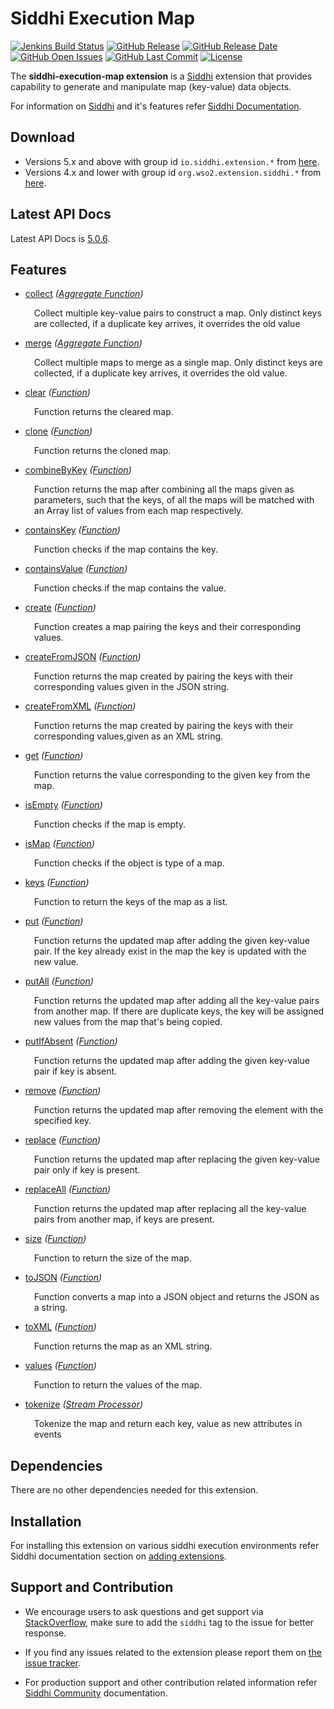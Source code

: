 Siddhi Execution Map
======================================

  [![Jenkins Build Status](https://wso2.org/jenkins/job/siddhi/job/siddhi-execution-map/badge/icon)](https://wso2.org/jenkins/job/siddhi/job/siddhi-execution-map/)
  [![GitHub Release](https://img.shields.io/github/release/siddhi-io/siddhi-execution-map.svg)](https://github.com/siddhi-io/siddhi-execution-map/releases)
  [![GitHub Release Date](https://img.shields.io/github/release-date/siddhi-io/siddhi-execution-map.svg)](https://github.com/siddhi-io/siddhi-execution-map/releases)
  [![GitHub Open Issues](https://img.shields.io/github/issues-raw/siddhi-io/siddhi-execution-map.svg)](https://github.com/siddhi-io/siddhi-execution-map/issues)
  [![GitHub Last Commit](https://img.shields.io/github/last-commit/siddhi-io/siddhi-execution-map.svg)](https://github.com/siddhi-io/siddhi-execution-map/commits/master)
  [![License](https://img.shields.io/badge/License-Apache%202.0-blue.svg)](https://opensource.org/licenses/Apache-2.0)

The **siddhi-execution-map extension** is a <a target="_blank" href="https://siddhi.io/">Siddhi</a> extension that provides capability to generate and manipulate map (key-value) data objects.

For information on <a target="_blank" href="https://siddhi.io/">Siddhi</a> and it's features refer <a target="_blank" href="https://siddhi.io/redirect/docs.html">Siddhi Documentation</a>. 

## Download

* Versions 5.x and above with group id `io.siddhi.extension.*` from <a target="_blank" href="https://mvnrepository.com/artifact/io.siddhi.extension.execution.map/siddhi-execution-map/">here</a>.
* Versions 4.x and lower with group id `org.wso2.extension.siddhi.*` from <a target="_blank" href="https://mvnrepository.com/artifact/org.wso2.extension.siddhi.execution.map/siddhi-execution-map">here</a>.

## Latest API Docs 

Latest API Docs is <a target="_blank" href="https://siddhi-io.github.io/siddhi-execution-map/api/5.0.6">5.0.6</a>.

## Features

* <a target="_blank" href="https://siddhi-io.github.io/siddhi-execution-map/api/5.0.6/#collect-aggregate-function">collect</a> *(<a target="_blank" href="http://siddhi.io/en/v5.1/docs/query-guide/#aggregate-function">Aggregate Function</a>)*<br> <div style="padding-left: 1em;"><p><p style="word-wrap: break-word;margin: 0;">Collect multiple key-value pairs to construct a map. Only distinct keys are collected, if a duplicate key arrives, it overrides the old value</p></p></div>
* <a target="_blank" href="https://siddhi-io.github.io/siddhi-execution-map/api/5.0.6/#merge-aggregate-function">merge</a> *(<a target="_blank" href="http://siddhi.io/en/v5.1/docs/query-guide/#aggregate-function">Aggregate Function</a>)*<br> <div style="padding-left: 1em;"><p><p style="word-wrap: break-word;margin: 0;">Collect multiple maps to merge as a single map. Only distinct keys are collected, if a duplicate key arrives, it overrides the old value.</p></p></div>
* <a target="_blank" href="https://siddhi-io.github.io/siddhi-execution-map/api/5.0.6/#clear-function">clear</a> *(<a target="_blank" href="http://siddhi.io/en/v5.1/docs/query-guide/#function">Function</a>)*<br> <div style="padding-left: 1em;"><p><p style="word-wrap: break-word;margin: 0;">Function returns the cleared map. </p></p></div>
* <a target="_blank" href="https://siddhi-io.github.io/siddhi-execution-map/api/5.0.6/#clone-function">clone</a> *(<a target="_blank" href="http://siddhi.io/en/v5.1/docs/query-guide/#function">Function</a>)*<br> <div style="padding-left: 1em;"><p><p style="word-wrap: break-word;margin: 0;">Function returns the cloned map.</p></p></div>
* <a target="_blank" href="https://siddhi-io.github.io/siddhi-execution-map/api/5.0.6/#combinebykey-function">combineByKey</a> *(<a target="_blank" href="http://siddhi.io/en/v5.1/docs/query-guide/#function">Function</a>)*<br> <div style="padding-left: 1em;"><p><p style="word-wrap: break-word;margin: 0;">Function returns the map after combining all the maps given as parameters, such that the keys, of all the maps will be matched with an Array list of values from each map respectively.</p></p></div>
* <a target="_blank" href="https://siddhi-io.github.io/siddhi-execution-map/api/5.0.6/#containskey-function">containsKey</a> *(<a target="_blank" href="http://siddhi.io/en/v5.1/docs/query-guide/#function">Function</a>)*<br> <div style="padding-left: 1em;"><p><p style="word-wrap: break-word;margin: 0;">Function checks if the map contains the key.</p></p></div>
* <a target="_blank" href="https://siddhi-io.github.io/siddhi-execution-map/api/5.0.6/#containsvalue-function">containsValue</a> *(<a target="_blank" href="http://siddhi.io/en/v5.1/docs/query-guide/#function">Function</a>)*<br> <div style="padding-left: 1em;"><p><p style="word-wrap: break-word;margin: 0;">Function checks if the map contains the value.</p></p></div>
* <a target="_blank" href="https://siddhi-io.github.io/siddhi-execution-map/api/5.0.6/#create-function">create</a> *(<a target="_blank" href="http://siddhi.io/en/v5.1/docs/query-guide/#function">Function</a>)*<br> <div style="padding-left: 1em;"><p><p style="word-wrap: break-word;margin: 0;">Function creates a map pairing the keys and their corresponding values.</p></p></div>
* <a target="_blank" href="https://siddhi-io.github.io/siddhi-execution-map/api/5.0.6/#createfromjson-function">createFromJSON</a> *(<a target="_blank" href="http://siddhi.io/en/v5.1/docs/query-guide/#function">Function</a>)*<br> <div style="padding-left: 1em;"><p><p style="word-wrap: break-word;margin: 0;">Function returns the map created by pairing the keys with their corresponding values given in the JSON string.</p></p></div>
* <a target="_blank" href="https://siddhi-io.github.io/siddhi-execution-map/api/5.0.6/#createfromxml-function">createFromXML</a> *(<a target="_blank" href="http://siddhi.io/en/v5.1/docs/query-guide/#function">Function</a>)*<br> <div style="padding-left: 1em;"><p><p style="word-wrap: break-word;margin: 0;">Function returns the map created by pairing the keys with their corresponding values,given as an XML string.</p></p></div>
* <a target="_blank" href="https://siddhi-io.github.io/siddhi-execution-map/api/5.0.6/#get-function">get</a> *(<a target="_blank" href="http://siddhi.io/en/v5.1/docs/query-guide/#function">Function</a>)*<br> <div style="padding-left: 1em;"><p><p style="word-wrap: break-word;margin: 0;">Function returns the value corresponding to the given key from the map.</p></p></div>
* <a target="_blank" href="https://siddhi-io.github.io/siddhi-execution-map/api/5.0.6/#isempty-function">isEmpty</a> *(<a target="_blank" href="http://siddhi.io/en/v5.1/docs/query-guide/#function">Function</a>)*<br> <div style="padding-left: 1em;"><p><p style="word-wrap: break-word;margin: 0;">Function checks if the map is empty.</p></p></div>
* <a target="_blank" href="https://siddhi-io.github.io/siddhi-execution-map/api/5.0.6/#ismap-function">isMap</a> *(<a target="_blank" href="http://siddhi.io/en/v5.1/docs/query-guide/#function">Function</a>)*<br> <div style="padding-left: 1em;"><p><p style="word-wrap: break-word;margin: 0;">Function checks if the object is type of a map.</p></p></div>
* <a target="_blank" href="https://siddhi-io.github.io/siddhi-execution-map/api/5.0.6/#keys-function">keys</a> *(<a target="_blank" href="http://siddhi.io/en/v5.1/docs/query-guide/#function">Function</a>)*<br> <div style="padding-left: 1em;"><p><p style="word-wrap: break-word;margin: 0;">Function to return the keys of the map as a list.</p></p></div>
* <a target="_blank" href="https://siddhi-io.github.io/siddhi-execution-map/api/5.0.6/#put-function">put</a> *(<a target="_blank" href="http://siddhi.io/en/v5.1/docs/query-guide/#function">Function</a>)*<br> <div style="padding-left: 1em;"><p><p style="word-wrap: break-word;margin: 0;">Function returns the updated map after adding the given key-value pair. If the key already exist in the map the key is updated with the new value.</p></p></div>
* <a target="_blank" href="https://siddhi-io.github.io/siddhi-execution-map/api/5.0.6/#putall-function">putAll</a> *(<a target="_blank" href="http://siddhi.io/en/v5.1/docs/query-guide/#function">Function</a>)*<br> <div style="padding-left: 1em;"><p><p style="word-wrap: break-word;margin: 0;">Function returns the updated map after adding all the key-value pairs from another map. If there are duplicate keys, the key will be assigned new values from the map that's being copied.</p></p></div>
* <a target="_blank" href="https://siddhi-io.github.io/siddhi-execution-map/api/5.0.6/#putifabsent-function">putIfAbsent</a> *(<a target="_blank" href="http://siddhi.io/en/v5.1/docs/query-guide/#function">Function</a>)*<br> <div style="padding-left: 1em;"><p><p style="word-wrap: break-word;margin: 0;">Function returns the updated map after adding the given key-value pair if key is absent. </p></p></div>
* <a target="_blank" href="https://siddhi-io.github.io/siddhi-execution-map/api/5.0.6/#remove-function">remove</a> *(<a target="_blank" href="http://siddhi.io/en/v5.1/docs/query-guide/#function">Function</a>)*<br> <div style="padding-left: 1em;"><p><p style="word-wrap: break-word;margin: 0;">Function returns the updated map after removing the element with the specified key.</p></p></div>
* <a target="_blank" href="https://siddhi-io.github.io/siddhi-execution-map/api/5.0.6/#replace-function">replace</a> *(<a target="_blank" href="http://siddhi.io/en/v5.1/docs/query-guide/#function">Function</a>)*<br> <div style="padding-left: 1em;"><p><p style="word-wrap: break-word;margin: 0;">Function returns the updated map after replacing the given key-value pair only if key is present.</p></p></div>
* <a target="_blank" href="https://siddhi-io.github.io/siddhi-execution-map/api/5.0.6/#replaceall-function">replaceAll</a> *(<a target="_blank" href="http://siddhi.io/en/v5.1/docs/query-guide/#function">Function</a>)*<br> <div style="padding-left: 1em;"><p><p style="word-wrap: break-word;margin: 0;">Function returns the updated map after replacing all the key-value pairs from another map, if keys are present.</p></p></div>
* <a target="_blank" href="https://siddhi-io.github.io/siddhi-execution-map/api/5.0.6/#size-function">size</a> *(<a target="_blank" href="http://siddhi.io/en/v5.1/docs/query-guide/#function">Function</a>)*<br> <div style="padding-left: 1em;"><p><p style="word-wrap: break-word;margin: 0;">Function to return the size of the map.</p></p></div>
* <a target="_blank" href="https://siddhi-io.github.io/siddhi-execution-map/api/5.0.6/#tojson-function">toJSON</a> *(<a target="_blank" href="http://siddhi.io/en/v5.1/docs/query-guide/#function">Function</a>)*<br> <div style="padding-left: 1em;"><p><p style="word-wrap: break-word;margin: 0;">Function converts a map into a JSON object and returns the JSON as a string.</p></p></div>
* <a target="_blank" href="https://siddhi-io.github.io/siddhi-execution-map/api/5.0.6/#toxml-function">toXML</a> *(<a target="_blank" href="http://siddhi.io/en/v5.1/docs/query-guide/#function">Function</a>)*<br> <div style="padding-left: 1em;"><p><p style="word-wrap: break-word;margin: 0;">Function returns the map as an XML string.</p></p></div>
* <a target="_blank" href="https://siddhi-io.github.io/siddhi-execution-map/api/5.0.6/#values-function">values</a> *(<a target="_blank" href="http://siddhi.io/en/v5.1/docs/query-guide/#function">Function</a>)*<br> <div style="padding-left: 1em;"><p><p style="word-wrap: break-word;margin: 0;">Function to return the values of the map.</p></p></div>
* <a target="_blank" href="https://siddhi-io.github.io/siddhi-execution-map/api/5.0.6/#tokenize-stream-processor">tokenize</a> *(<a target="_blank" href="http://siddhi.io/en/v5.1/docs/query-guide/#stream-processor">Stream Processor</a>)*<br> <div style="padding-left: 1em;"><p><p style="word-wrap: break-word;margin: 0;">Tokenize the map and return each key, value as new attributes in events</p></p></div>

## Dependencies 

There are no other dependencies needed for this extension. 

## Installation

For installing this extension on various siddhi execution environments refer Siddhi documentation section on <a target="_blank" href="https://siddhi.io/redirect/add-extensions.html">adding extensions</a>.

## Support and Contribution

* We encourage users to ask questions and get support via <a target="_blank" href="https://stackoverflow.com/questions/tagged/siddhi">StackOverflow</a>, make sure to add the `siddhi` tag to the issue for better response.

* If you find any issues related to the extension please report them on <a target="_blank" href="https://github.com/siddhi-io/siddhi-execution-map/issues">the issue tracker</a>.

* For production support and other contribution related information refer <a target="_blank" href="https://siddhi.io/community/">Siddhi Community</a> documentation.
